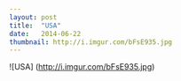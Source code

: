 ```yaml
---
layout: post
title:  "USA"
date:   2014-06-22
thumbnail: http://i.imgur.com/bFsE935.jpg
---
```


![USA] (http://i.imgur.com/bFsE935.jpg)

